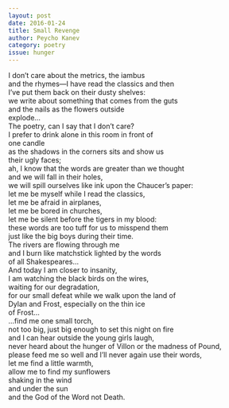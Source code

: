 ```yaml
---
layout: post 
date: 2016-01-24
title: Small Revenge
author: Peycho Kanev
category: poetry
issue: hunger
---
```

I don’t care about the metrics, the iambus  
and the rhymes—I have read the classics and then  
I’ve put them back on their dusty shelves:  
we write about something that comes from the guts  
and the nails as the flowers outside  
explode…  
The poetry, can I say that I don’t care?  
I prefer to drink alone in this room in front of  
one candle  
as the shadows in the corners sits and show us  
their ugly faces;  
ah, I know that the words are greater than we thought  
and we will fall in their holes,  
we will spill ourselves like ink upon the Chaucer’s paper:  
let me be myself while I read the classics,  
let me be afraid in airplanes,  
let me be bored in churches,  
let me be silent before the tigers in my blood:  
these words are too tuff for us to misspend them  
just like the big boys during their time.  
The rivers are flowing through me  
and I burn like matchstick lighted by the words  
of all Shakespeares…  
And today I am closer to insanity,  
I am watching the black birds on the wires,  
waiting for our degradation,  
for our small defeat while we walk upon the land of  
Dylan and Frost, especially on the thin ice  
of Frost…  
…find me one small torch,  
not too big, just big enough to set this night on fire  
and I can hear outside the young girls laugh,  
never heard about the hunger of Villon or the madness of Pound,  
please feed me so well and I’ll never again use their words,  
let me find a little warmth,  
allow me to find my sunflowers  
shaking in the wind  
and under the sun  
and the God of the Word not Death.